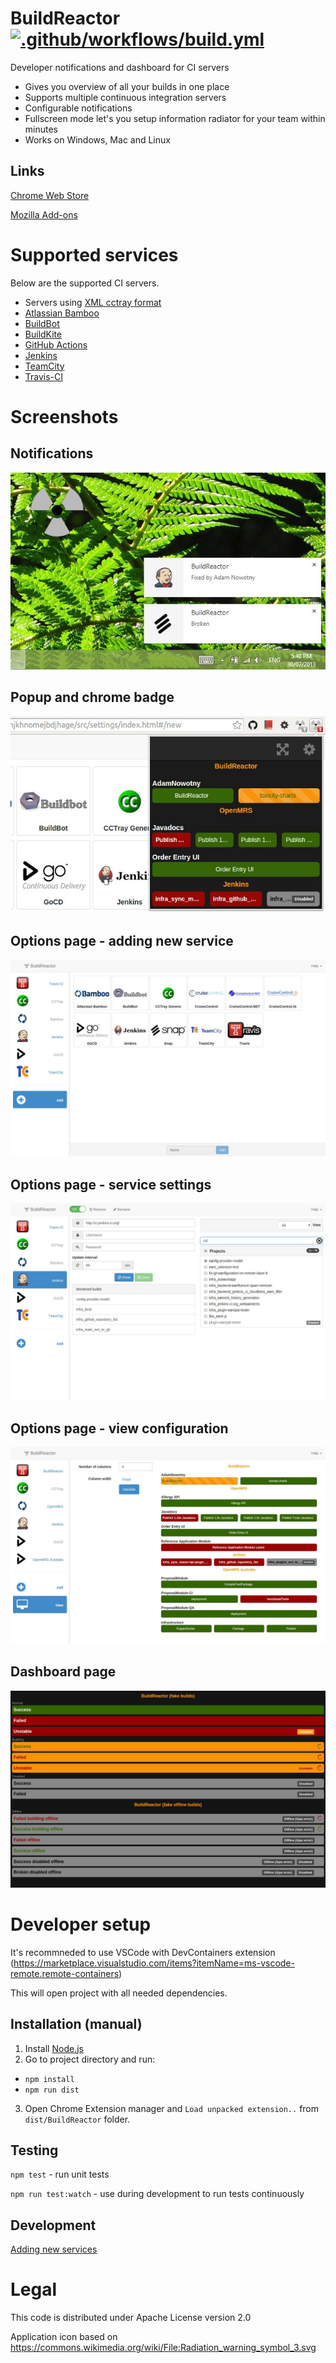 # BuildReactor [![.github/workflows/build.yml](https://github.com/AdamNowotny/BuildReactor/actions/workflows/build.yml/badge.svg)](https://github.com/AdamNowotny/BuildReactor/actions/workflows/build.yml)

Developer notifications and dashboard for CI servers

-   Gives you overview of all your builds in one place
-   Supports multiple continuous integration servers
-   Configurable notifications
-   Fullscreen mode let's you setup information radiator for your team within minutes
-   Works on Windows, Mac and Linux

## Links

[Chrome Web Store](https://chrome.google.com/webstore/detail/buildreactor/agfdekbncfakhgofmaacjfkpbhjhpjmp)

[Mozilla Add-ons](https://addons.mozilla.org/en-GB/firefox/addon/buildreactor-extension/)

# Supported services

Below are the supported CI servers.

-   Servers using [XML cctray format](https://github.com/robertmaldon/cc_dashboard/blob/master/README.md#multiple-project-summary-reporting-standard)
-   [Atlassian Bamboo](http://www.atlassian.com/software/bamboo/)
-   [BuildBot](http://buildbot.net/)
-   [BuildKite](https://buildkite.com/)
-   [GitHub Actions](https://github.com/features/actions)
-   [Jenkins](http://jenkins.io/)
-   [TeamCity](http://www.jetbrains.com/teamcity/)
-   [Travis-CI](http://travis-ci.org/)

# Screenshots

## Notifications

<img src="docs/notifications-640x400.png" alt="BuildReactor notifications">

## Popup and chrome badge

<img src="docs/popup-640x400.png" alt="BuildReactor popup">

## Options page - adding new service

<img src="docs/settings-new-1280x800.png" alt="BuildReactor options page">

## Options page - service settings

<img src="docs/settings-1280x800.png" alt="BuildReactor options page">

## Options page - view configuration

<img src="docs/settings-view-1280x800.png" alt="BuildReactor view configuration page">

## Dashboard page

<img src="docs/dashboard-1280x800.png" alt="BuildReactor dashboard">

# Developer setup

It's recommneded to use VSCode with DevContainers extension (https://marketplace.visualstudio.com/items?itemName=ms-vscode-remote.remote-containers)

This will open project with all needed dependencies.

## Installation (manual)

1. Install [Node.js](http://nodejs.org/)
2. Go to project directory and run:

-   `npm install`
-   `npm run dist`

3. Open Chrome Extension manager and `Load unpacked extension..` from `dist/BuildReactor` folder.

## Testing

`npm test` - run unit tests

`npm run test:watch` - use during development to run tests continuously

## Development

[Adding new services](docs/adding-new-services.markdown)

# Legal

This code is distributed under Apache License version 2.0

Application icon based on https://commons.wikimedia.org/wiki/File:Radiation_warning_symbol_3.svg
